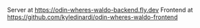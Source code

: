 Server at https://odin-wheres-waldo-backend.fly.dev
Frontend at https://github.com/kyledinardi/odin-wheres-waldo-frontend
